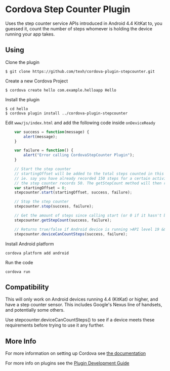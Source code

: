 # Cordova Step Counter Plugin

Uses the step counter service APIs introduced in Android 4.4 KitKat to, you guessed it, count the number of steps whomever is holding the device running your app takes.

## Using
Clone the plugin

    $ git clone https://github.com/texh/cordova-plugin-stepcounter.git

Create a new Cordova Project

    $ cordova create hello com.example.helloapp Hello
    
Install the plugin

    $ cd hello
    $ cordova plugin install ../cordova-plugin-stepcounter
    

Edit `www/js/index.html` and add the following code inside `onDeviceReady`

```js
    var success = function(message) {
        alert(message);
    }

    var failure = function() {
        alert("Error calling CordovaStepCounter Plugin");
    }

    // Start the step counter
    // startingOffset will be added to the total steps counted in this session.
    // ie. say you have already recorded 150 steps for a certain activity, then
    // the step counter records 50. The getStepCount method will then return 200.
    var startingOffset = 0;
    stepcounter.start(startingOffset, success, failure);

    // Stop the step counter
    stepcounter.stop(success, failure);

    // Get the amount of steps since calling start (or 0 if it hasn't been run)
    stepcounter.getStepCount(success, failure);

    // Returns true/false if Android device is running >API level 19 && has the step counter API available
    stepcounter.deviceCanCountSteps(success, failure);
```

Install Android platform

    cordova platform add android
    
Run the code

    cordova run 

## Compatibility

This will only work on Android devices running 4.4 (KitKat) or higher, and have a step counter sensor. This includes Google's Nexus line of handsets, and potentially some others.

Use stepcounter.deviceCanCountSteps() to see if a device meets these requirements before trying to use it any further.

## More Info

For more information on setting up Cordova see [the documentation](http://cordova.apache.org/docs/en/4.0.0/guide_cli_index.md.html#The%20Command-Line%20Interface)

For more info on plugins see the [Plugin Development Guide](http://cordova.apache.org/docs/en/4.0.0/guide_hybrid_plugins_index.md.html#Plugin%20Development%20Guide)
